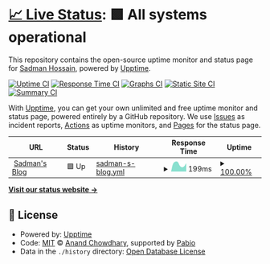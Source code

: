 # [📈 Live Status](https://status.sadman.ca): <!--live status--> **🟩 All systems operational**

This repository contains the open-source uptime monitor and status page for [Sadman Hossain](sadman.ca), powered by [Upptime](https://github.com/upptime/upptime).

[![Uptime CI](https://github.com/sadmanca/blog-uptime/workflows/Uptime%20CI/badge.svg)](https://github.com/sadmanca/blog-uptime/actions?query=workflow%3A%22Uptime+CI%22)
[![Response Time CI](https://github.com/sadmanca/blog-uptime/workflows/Response%20Time%20CI/badge.svg)](https://github.com/sadmanca/blog-uptime/actions?query=workflow%3A%22Response+Time+CI%22)
[![Graphs CI](https://github.com/sadmanca/blog-uptime/workflows/Graphs%20CI/badge.svg)](https://github.com/sadmanca/blog-uptime/actions?query=workflow%3A%22Graphs+CI%22)
[![Static Site CI](https://github.com/sadmanca/blog-uptime/workflows/Static%20Site%20CI/badge.svg)](https://github.com/sadmanca/blog-uptime/actions?query=workflow%3A%22Static+Site+CI%22)
[![Summary CI](https://github.com/sadmanca/blog-uptime/workflows/Summary%20CI/badge.svg)](https://github.com/sadmanca/blog-uptime/actions?query=workflow%3A%22Summary+CI%22)

With [Upptime](https://upptime.js.org), you can get your own unlimited and free uptime monitor and status page, powered entirely by a GitHub repository. We use [Issues](https://github.com/sadmanca/blog-uptime/issues) as incident reports, [Actions](https://github.com/sadmanca/blog-uptime/actions) as uptime monitors, and [Pages](https://status.sadman.ca) for the status page.

<!--start: status pages-->
<!-- This summary is generated by Upptime (https://github.com/upptime/upptime) -->
<!-- Do not edit this manually, your changes will be overwritten -->
<!-- prettier-ignore -->
| URL | Status | History | Response Time | Uptime |
| --- | ------ | ------- | ------------- | ------ |
| <img alt="" src="https://icons.duckduckgo.com/ip3/sadman.ca.ico" height="13"> [Sadman's Blog](https://sadman.ca) | 🟩 Up | [sadman-s-blog.yml](https://github.com/sadmanca/blog-uptime/commits/HEAD/history/sadman-s-blog.yml) | <details><summary><img alt="Response time graph" src="./graphs/sadman-s-blog/response-time-week.png" height="20"> 199ms</summary><br><a href="https://sadmanca.github.io/blog-uptime/history/sadman-s-blog"><img alt="Response time 174" src="https://img.shields.io/endpoint?url=https%3A%2F%2Fraw.githubusercontent.com%2Fsadmanca%2Fblog-uptime%2FHEAD%2Fapi%2Fsadman-s-blog%2Fresponse-time.json"></a><br><a href="https://sadmanca.github.io/blog-uptime/history/sadman-s-blog"><img alt="24-hour response time 128" src="https://img.shields.io/endpoint?url=https%3A%2F%2Fraw.githubusercontent.com%2Fsadmanca%2Fblog-uptime%2FHEAD%2Fapi%2Fsadman-s-blog%2Fresponse-time-day.json"></a><br><a href="https://sadmanca.github.io/blog-uptime/history/sadman-s-blog"><img alt="7-day response time 199" src="https://img.shields.io/endpoint?url=https%3A%2F%2Fraw.githubusercontent.com%2Fsadmanca%2Fblog-uptime%2FHEAD%2Fapi%2Fsadman-s-blog%2Fresponse-time-week.json"></a><br><a href="https://sadmanca.github.io/blog-uptime/history/sadman-s-blog"><img alt="30-day response time 170" src="https://img.shields.io/endpoint?url=https%3A%2F%2Fraw.githubusercontent.com%2Fsadmanca%2Fblog-uptime%2FHEAD%2Fapi%2Fsadman-s-blog%2Fresponse-time-month.json"></a><br><a href="https://sadmanca.github.io/blog-uptime/history/sadman-s-blog"><img alt="1-year response time 174" src="https://img.shields.io/endpoint?url=https%3A%2F%2Fraw.githubusercontent.com%2Fsadmanca%2Fblog-uptime%2FHEAD%2Fapi%2Fsadman-s-blog%2Fresponse-time-year.json"></a></details> | <details><summary><a href="https://sadmanca.github.io/blog-uptime/history/sadman-s-blog">100.00%</a></summary><a href="https://sadmanca.github.io/blog-uptime/history/sadman-s-blog"><img alt="All-time uptime 100.00%" src="https://img.shields.io/endpoint?url=https%3A%2F%2Fraw.githubusercontent.com%2Fsadmanca%2Fblog-uptime%2FHEAD%2Fapi%2Fsadman-s-blog%2Fuptime.json"></a><br><a href="https://sadmanca.github.io/blog-uptime/history/sadman-s-blog"><img alt="24-hour uptime 100.00%" src="https://img.shields.io/endpoint?url=https%3A%2F%2Fraw.githubusercontent.com%2Fsadmanca%2Fblog-uptime%2FHEAD%2Fapi%2Fsadman-s-blog%2Fuptime-day.json"></a><br><a href="https://sadmanca.github.io/blog-uptime/history/sadman-s-blog"><img alt="7-day uptime 100.00%" src="https://img.shields.io/endpoint?url=https%3A%2F%2Fraw.githubusercontent.com%2Fsadmanca%2Fblog-uptime%2FHEAD%2Fapi%2Fsadman-s-blog%2Fuptime-week.json"></a><br><a href="https://sadmanca.github.io/blog-uptime/history/sadman-s-blog"><img alt="30-day uptime 100.00%" src="https://img.shields.io/endpoint?url=https%3A%2F%2Fraw.githubusercontent.com%2Fsadmanca%2Fblog-uptime%2FHEAD%2Fapi%2Fsadman-s-blog%2Fuptime-month.json"></a><br><a href="https://sadmanca.github.io/blog-uptime/history/sadman-s-blog"><img alt="1-year uptime 100.00%" src="https://img.shields.io/endpoint?url=https%3A%2F%2Fraw.githubusercontent.com%2Fsadmanca%2Fblog-uptime%2FHEAD%2Fapi%2Fsadman-s-blog%2Fuptime-year.json"></a></details>

<!--end: status pages-->

[**Visit our status website →**](https://status.sadman.ca)

## 📄 License

- Powered by: [Upptime](https://github.com/upptime/upptime)
- Code: [MIT](./LICENSE) © [Anand Chowdhary](https://anandchowdhary.com), supported by [Pabio](https://pabio.com)
- Data in the `./history` directory: [Open Database License](https://opendatacommons.org/licenses/odbl/1-0/)

